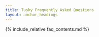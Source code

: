 ```yaml
---
title: Tusky Frequently Asked Questions
layout: anchor_headings
---
```

{% include_relative faq_contents.md %}

